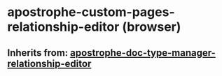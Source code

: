 # apostrophe-custom-pages-relationship-editor (browser)
## Inherits from: [apostrophe-doc-type-manager-relationship-editor](../apostrophe-doc-type-manager/browser-apostrophe-doc-type-manager-relationship-editor.md)

